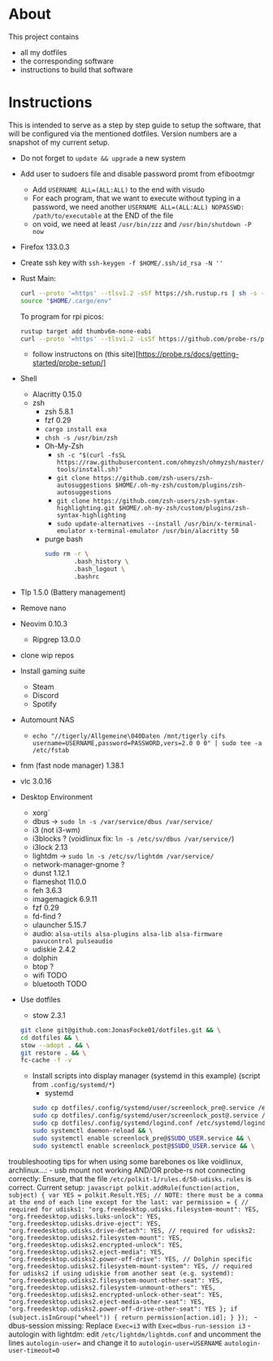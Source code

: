 # About

This project contains
- all my dotfiles
- the corresponding software
- instructions to build that software

# Instructions

This is intended to serve as a step by step guide to setup the software, that will be configured via the mentioned dotfiles.
Version numbers are a snapshot of my current setup.

- Do not forget to `update && upgrade` a new system
- Add user to sudoers file and disable password promt from efibootmgr
    - Add `USERNAME ALL=(ALL:ALL)` to the end with visudo
    - For each program, that we want to execute without typing in a password, we need another `USERNAME ALL=(ALL:ALL) NOPASSWD: /path/to/executable` at the END of the file
  	- on void, we need at least `/usr/bin/zzz` and `/usr/bin/shutdown -P now`
- Firefox 133.0.3
- Create ssh key with `ssh-keygen -f $HOME/.ssh/id_rsa -N ''`

- Rust
    Main:
    ```bash
    curl --proto '=https' --tlsv1.2 -sSf https://sh.rustup.rs | sh -s -- -y && \
	source "$HOME/.cargo/env"
    ```

    To program for rpi picos:
    ```bash
    rustup target add thumbv6m-none-eabi
    curl --proto '=https' --tlsv1.2 -LsSf https://github.com/probe-rs/probe-rs/releases/latest/download/probe-rs-tools-installer.sh | sh
    ```
    - follow instructons on (this site)[https://probe.rs/docs/getting-started/probe-setup/]

- Shell
    - Alacritty 0.15.0
    - zsh
        - zsh 5.8.1
        - fzf 0.29
        - `cargo install exa`
        - `chsh -s /usr/bin/zsh`
        - Oh-My-Zsh
            - `sh -c "$(curl -fsSL https://raw.githubusercontent.com/ohmyzsh/ohmyzsh/master/tools/install.sh)"`
            - `git clone https://github.com/zsh-users/zsh-autosuggestions $HOME/.oh-my-zsh/custom/plugins/zsh-autosuggestions`
            - `git clone https://github.com/zsh-users/zsh-syntax-highlighting.git $HOME/.oh-my-zsh/custom/plugins/zsh-syntax-highlighting`
            - `sudo update-alternatives --install /usr/bin/x-terminal-emulator x-terminal-emulator /usr/bin/alacritty 50`
        - purge bash
            ```bash
            sudo rm -r \
                    .bash_history \
                    .bash_logout \
                    .bashrc
            ```
- Tlp 1.5.0 (Battery management)
- Remove nano
- Neovim 0.10.3
    - Ripgrep 13.0.0
- clone wip repos
- Install gaming suite
    - Steam
    - Discord
    - Spotify
- Automount NAS
    - `echo "//tigerly/Allgemeine\040Daten /mnt/tigerly cifs username=USERNAME,password=PASSWORD,vers=2.0 0 0" | sudo tee -a /etc/fstab`
- fnm (fast node manager) 1.38.1
- vlc 3.0.16
- Desktop Environment
    - xorg`
    - dbus -> `sudo ln -s /var/service/dbus /var/service/`
    - i3 (not i3-wm)
    - i3blocks ? (voidlinux fix: `ln -s /etc/sv/dbus /var/service/`)
    - i3lock 2.13
    - lightdm -> `sudo ln -s /etc/sv/lightdm /var/service/`
    - network-manager-gnome ?
    - dunst 1.12.1
    - flameshot 11.0.0
    - feh 3.6.3
    - imagemagick 6.9.11
    - fzf 0.29
    - fd-find ?
    - ulauncher 5.15.7
    - audio: `alsa-utils alsa-plugins alsa-lib alsa-firmware pavucontrol pulseaudio`
    - udiskie 2.4.2
    - dolphin
    - btop ?
    - wifi TODO
    - bluetooth TODO

- Use dotfiles
    - stow 2.3.1
    ```bash
    git clone git@github.com:JonasFocke01/dotfiles.git && \
    cd dotfiles && \
    stow --adopt . && \
    git restore . && \
    fc-cache -f -v
    ```
    - Install scripts into display manager (systemd in this example) (script from `.config/systemd/*`)
        - systemd
        ```bash
        sudo cp dotfiles/.config/systemd/user/screenlock_pre@.service /etc/systemd/system/screenlock_pre@.service && \
        sudo cp dotfiles/.config/systemd/user/screenlock_post@.service /etc/systemd/system/screenlock_post@.service && \
        sudo cp dotfiles/.config/systemd/logind.conf /etc/systemd/logind.conf
        sudo systemctl daemon-reload && \
        sudo systemctl enable screenlock_pre@$SUDO_USER.service && \
        sudo systemctl enable screenlock_post@$SUDO_USER.service && \
        ```

troubleshooting tips for when using some barebones os like voidlinux, archlinux...:
	- usb mount not working AND/OR probe-rs not connecting correctly: Ensure, that the file `/etc/polkit-1/rules.d/50-udisks.rules` is correct.
 		Current setup: ```javascript
   				polkit.addRule(function(action, subject) {
  				var YES = polkit.Result.YES;
  				// NOTE: there must be a comma at the end of each line except for the last:
  				var permission = {
    					// required for udisks1:
    					"org.freedesktop.udisks.filesystem-mount": YES,
    					"org.freedesktop.udisks.luks-unlock": YES,
    					"org.freedesktop.udisks.drive-eject": YES,
    					"org.freedesktop.udisks.drive-detach": YES,
    					// required for udisks2:
    					"org.freedesktop.udisks2.filesystem-mount": YES,
    					"org.freedesktop.udisks2.encrypted-unlock": YES,
    					"org.freedesktop.udisks2.eject-media": YES,
    					"org.freedesktop.udisks2.power-off-drive": YES,
    					// Dolphin specific
    					"org.freedesktop.udisks2.filesystem-mount-system": YES,
    					// required for udisks2 if using udiskie from another seat (e.g. systemd):
    					"org.freedesktop.udisks2.filesystem-mount-other-seat": YES,
    					"org.freedesktop.udisks2.filesystem-unmount-others": YES,
    					"org.freedesktop.udisks2.encrypted-unlock-other-seat": YES,
    					"org.freedesktop.udisks2.eject-media-other-seat": YES,
    					"org.freedesktop.udisks2.power-off-drive-other-seat": YES
 				};
  				if (subject.isInGroup("wheel")) {
    					return permission[action.id];
  				}
				});
				```
	- dbus-session missing:
 		Replace `Exec=i3` with `Exec=dbus-run-session i3`
   	- autologin with lightdm:
    		edit `/etc/lightdm/lightdm.conf` and uncomment the lines
      			`autologin-user=` and change it to `autologin-user=USERNAME`
	 		`autologin-user-timeout=0`
